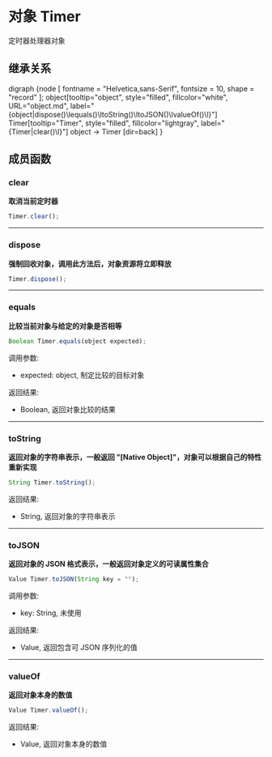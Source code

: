 # 对象 Timer
定时器处理器对象

## 继承关系
<dot>digraph {node [ fontname = "Helvetica,sans-Serif", fontsize = 10, shape = "record" ];
object[tooltip="object", style="filled", fillcolor="white", URL="object.md", label="{object|dispose()\lequals()\ltoString()\ltoJSON()\lvalueOf()\l}"]
Timer[tooltip="Timer", style="filled", fillcolor="lightgray", label="{Timer|clear()\l}"]
object -> Timer [dir=back]
}</dot>

## 成员函数
        
### clear
**取消当前定时器**

```JavaScript
Timer.clear();
```

--------------------------
### dispose
**强制回收对象，调用此方法后，对象资源将立即释放**

```JavaScript
Timer.dispose();
```

--------------------------
### equals
**比较当前对象与给定的对象是否相等**

```JavaScript
Boolean Timer.equals(object expected);
```

调用参数:
* expected: object, 制定比较的目标对象

返回结果:
* Boolean, 返回对象比较的结果

--------------------------
### toString
**返回对象的字符串表示，一般返回 "[Native Object]"，对象可以根据自己的特性重新实现**

```JavaScript
String Timer.toString();
```

返回结果:
* String, 返回对象的字符串表示

--------------------------
### toJSON
**返回对象的 JSON 格式表示，一般返回对象定义的可读属性集合**

```JavaScript
Value Timer.toJSON(String key = "");
```

调用参数:
* key: String, 未使用

返回结果:
* Value, 返回包含可 JSON 序列化的值

--------------------------
### valueOf
**返回对象本身的数值**

```JavaScript
Value Timer.valueOf();
```

返回结果:
* Value, 返回对象本身的数值

